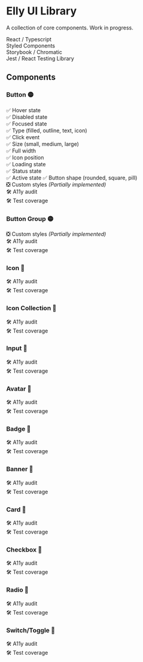 # Elly UI Library

A collection of core components. Work in progress.

React / Typescript  
Styled Components  
Storybook / Chromatic  
Jest / React Testing Library

## Components

### Button 🟡

✅ Hover state  
✅ Disabled state  
✅ Focused state  
✅ Type (filled, outline, text, icon)  
✅ Click event  
✅ Size (small, medium, large)  
✅ Full width  
✅ Icon position  
✅ Loading state  
✅ Status state  
✅ Active state
✅ Button shape (rounded, square, pill)  
❎ Custom styles _(Partially implemented)_  
🛠 A11y audit  
🛠 Test coverage

### Button Group 🟡

❎ Custom styles _(Partially implemented)_  
🛠 A11y audit  
🛠 Test coverage

### Icon 🔴

🛠 A11y audit  
🛠 Test coverage

### Icon Collection 🔴

🛠 A11y audit  
🛠 Test coverage

### Input 🔴

🛠 A11y audit  
🛠 Test coverage

### Avatar 🔴

🛠 A11y audit  
🛠 Test coverage

### Badge 🔴

🛠 A11y audit  
🛠 Test coverage

### Banner 🔴

🛠 A11y audit  
🛠 Test coverage

### Card 🔴

🛠 A11y audit  
🛠 Test coverage

### Checkbox 🔴

🛠 A11y audit  
🛠 Test coverage

### Radio 🔴

🛠 A11y audit  
🛠 Test coverage

### Switch/Toggle 🔴

🛠 A11y audit  
🛠 Test coverage
